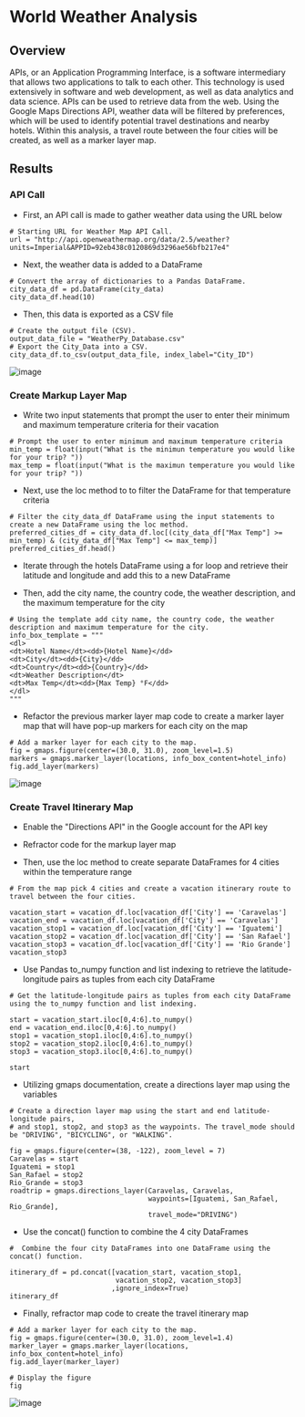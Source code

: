 # World Weather Analysis

## Overview
APIs, or an Application Programming Interface, is a software intermediary that allows two applications to talk to each other. This technology is used extensively in software and web development, as well as data analytics and data science. APIs can be used to retrieve data from the web. Using the Google Maps Directions API, weather data will be filtered by preferences, which will be used to identify potential travel destinations and nearby hotels. Within this analysis, a travel route between the four cities will be created, as well as a marker layer map.

## Results

### API Call

- First, an API call is made to gather weather data using the URL below
```
# Starting URL for Weather Map API Call.
url = "http://api.openweathermap.org/data/2.5/weather?units=Imperial&APPID=92eb438c0120869d3296ae56bfb217e4"
```

- Next, the weather data is added to a DataFrame

```
# Convert the array of dictionaries to a Pandas DataFrame.
city_data_df = pd.DataFrame(city_data)
city_data_df.head(10)
```

- Then, this data is exported as a CSV file
```
# Create the output file (CSV).
output_data_file = "WeatherPy_Database.csv"
# Export the City_Data into a CSV.
city_data_df.to_csv(output_data_file, index_label="City_ID")
```

![image](https://user-images.githubusercontent.com/67409852/139557648-a66628f2-4484-4748-b027-1e6a19b6b876.png)

### Create Markup Layer Map

- Write two input statements that prompt the user to enter their minimum and maximum temperature criteria for their vacation

```
# Prompt the user to enter minimum and maximum temperature criteria 
min_temp = float(input("What is the minimun temperature you would like for your trip? "))
max_temp = float(input("What is the maximun temperature you would like for your trip? "))
```

- Next, use the loc method to to filter the DataFrame for that temperature criteria

```
# Filter the city_data_df DataFrame using the input statements to create a new DataFrame using the loc method.
preferred_cities_df = city_data_df.loc[(city_data_df["Max Temp"] >= min_temp) & (city_data_df["Max Temp"] <= max_temp)]
preferred_cities_df.head()
```

- Iterate through the hotels DataFrame using a for loop and retrieve their latitude and longitude and add this to a new DataFrame

- Then, add the city name, the country code, the weather description, and the maximum temperature for the city

```
# Using the template add city name, the country code, the weather description and maximum temperature for the city.
info_box_template = """
<dl>
<dt>Hotel Name</dt><dd>{Hotel Name}</dd>
<dt>City</dt><dd>{City}</dd>
<dt>Country</dt><dd>{Country}</dd>
<dt>Weather Description</dt>
<dt>Max Temp</dt><dd>{Max Temp} °F</dd>
</dl>
"""
```

- Refactor the previous marker layer map code to create a marker layer map that will have pop-up markers for each city on the map

```
# Add a marker layer for each city to the map. 
fig = gmaps.figure(center=(30.0, 31.0), zoom_level=1.5)
markers = gmaps.marker_layer(locations, info_box_content=hotel_info)
fig.add_layer(markers)
```

![image](https://user-images.githubusercontent.com/67409852/139627528-fb7cfb8d-fea1-40c0-bf3c-e11ca8e8ad75.png)


### Create Travel Itinerary Map

- Enable the "Directions API" in the Google account for the API key

- Refractor code for the markup layer map

- Then, use the loc method to create separate DataFrames for 4 cities within the temperature range

```
# From the map pick 4 cities and create a vacation itinerary route to travel between the four cities. 

vacation_start = vacation_df.loc[vacation_df['City'] == 'Caravelas']
vacation_end = vacation_df.loc[vacation_df['City'] == 'Caravelas']
vacation_stop1 = vacation_df.loc[vacation_df['City'] == 'Iguatemi']
vacation_stop2 = vacation_df.loc[vacation_df['City'] == 'San Rafael'] 
vacation_stop3 = vacation_df.loc[vacation_df['City'] == 'Rio Grande'] 
vacation_stop3
```

- Use Pandas to_numpy function and list indexing to retrieve the latitude-longitude pairs as tuples from each city DataFrame

```
# Get the latitude-longitude pairs as tuples from each city DataFrame using the to_numpy function and list indexing.

start = vacation_start.iloc[0,4:6].to_numpy()
end = vacation_end.iloc[0,4:6].to_numpy()
stop1 = vacation_stop1.iloc[0,4:6].to_numpy()
stop2 = vacation_stop2.iloc[0,4:6].to_numpy()
stop3 = vacation_stop3.iloc[0,4:6].to_numpy()

start
```

- Utilizing gmaps documentation, create a directions layer map using the variables

```
# Create a direction layer map using the start and end latitude-longitude pairs,
# and stop1, stop2, and stop3 as the waypoints. The travel_mode should be "DRIVING", "BICYCLING", or "WALKING".

fig = gmaps.figure(center=(38, -122), zoom_level = 7)
Caravelas = start
Iguatemi = stop1
San_Rafael = stop2
Rio_Grande = stop3 
roadtrip = gmaps.directions_layer(Caravelas, Caravelas, 
                                  waypoints=[Iguatemi, San_Rafael, Rio_Grande],
                                  travel_mode="DRIVING")
```

- Use the concat() function to combine the 4 city DataFrames

```
#  Combine the four city DataFrames into one DataFrame using the concat() function.

itinerary_df = pd.concat([vacation_start, vacation_stop1, 
                          vacation_stop2, vacation_stop3]
                         ,ignore_index=True)
itinerary_df
```

- Finally, refractor map code to create the travel itinerary map

```
# Add a marker layer for each city to the map.
fig = gmaps.figure(center=(30.0, 31.0), zoom_level=1.4)
marker_layer = gmaps.marker_layer(locations, info_box_content=hotel_info)
fig.add_layer(marker_layer)

# Display the figure
fig
```

![image](https://user-images.githubusercontent.com/67409852/139613419-9245e88e-5172-4457-9991-22b2610b6f7d.png)
